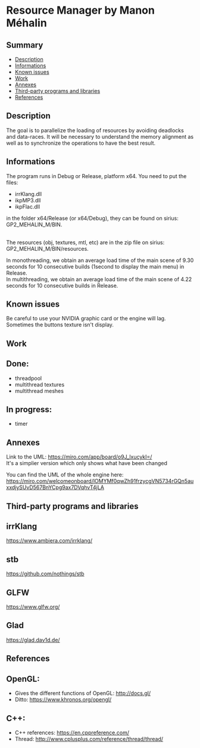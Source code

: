 # **Resource Manager by Manon Méhalin**

## **Summary**

- [Description](##Description)
- [Informations](##Informations)
- [Known issues](##Known%20issues)
- [Work](##Work)
- [Annexes](##Annexes)
- [Third-party programs and libraries](##Third-party%20programs%20and%20libraries)
- [References](##References)

## **Description**

The goal is to parallelize the loading of resources by avoiding deadlocks and data-races.
It will be necessary to understand the memory alignment as well as to synchronize the operations to have the best result.

## **Informations**

The program runs in Debug or Release, platform x64. 
You need to put the files:
- irrKlang.dll 
- ikpMP3.dll
- ikpFlac.dll <br>
<div style="text-align:left">
in the folder x64/Release (or x64/Debug), they can be found on sirius: GP2_MEHALIN_M/BIN. <br><br>

The resources (obj, textures, mtl, etc) are in the zip file on sirius: GP2_MEHALIN_M/BIN/resources.

In monothreading, we obtain an average load time of the main scene of 9.30 seconds for 10 consecutive builds (1second to display the main menu) in Release. <br>
In multithreading, we obtain an average load time of the main scene of 4.22 seconds for 10 consecutive builds in Release.

## **Known issues**

Be careful to use your NVIDIA graphic card or the engine will lag.
Sometimes the buttons texture isn't display.

## **Work**

Done:
---
- threadpool
- multithread textures
- multithread meshes

In progress:
---
- timer

## **Annexes**

Link to the UML:
https://miro.com/app/board/o9J_lxucykI=/ <br>
It's a simplier version which only shows what have been changed

You can find the UML of the whole engine here:
https://miro.com/welcomeonboard/lOMYMf0qwZh91frzycgVN5734rGQn5auxxdjySUvD567BnYCpg9ax7DVqhvT4jLA


## **Third-party programs and libraries**

irrKlang
---
https://www.ambiera.com/irrklang/

stb
---
https://github.com/nothings/stb

GLFW
---
https://www.glfw.org/

Glad
---
https://glad.dav1d.de/

## **References**

OpenGL:
---
- Gives the different functions of OpenGL:
http://docs.gl/
- Ditto:
https://www.khronos.org/opengl/

C++:
---
- C++ references: https://en.cppreference.com/
- Thread: http://www.cplusplus.com/reference/thread/thread/